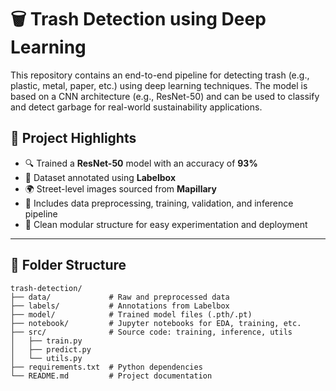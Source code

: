 # 🗑️ Trash Detection using Deep Learning

This repository contains an end-to-end pipeline for detecting trash (e.g., plastic, metal, paper, etc.) using deep learning techniques. The model is based on a CNN architecture (e.g., ResNet-50) and can be used to classify and detect garbage for real-world sustainability applications.

## 📌 Project Highlights

- 🔍 Trained a **ResNet-50** model with an accuracy of **93%**
- 📂 Dataset annotated using **Labelbox**
- 🌍 Street-level images sourced from **Mapillary**
- 🔁 Includes data preprocessing, training, validation, and inference pipeline
- 🧪 Clean modular structure for easy experimentation and deployment

---

## 📁 Folder Structure
```plaintext
trash-detection/
├── data/             # Raw and preprocessed data
├── labels/           # Annotations from Labelbox
├── model/            # Trained model files (.pth/.pt)
├── notebook/         # Jupyter notebooks for EDA, training, etc.
├── src/              # Source code: training, inference, utils
│   ├── train.py
│   ├── predict.py
│   └── utils.py
├── requirements.txt  # Python dependencies
└── README.md         # Project documentation
